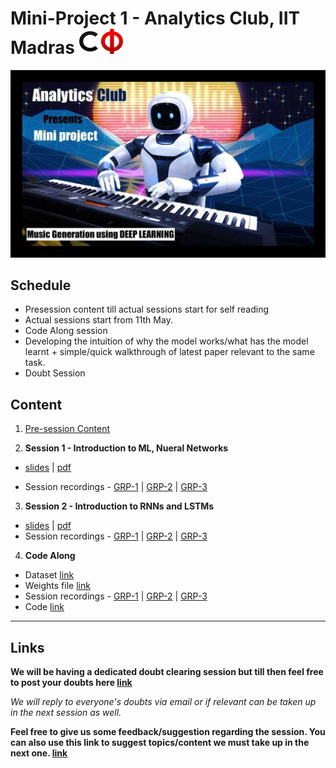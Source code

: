 # Mini-Project 1 - Analytics Club, IIT Madras <img src="assets/cfi.png" width="70" height="40"/>

![poster](assets/poster.jpeg)

## Schedule

- Presession content till actual sessions start for self reading
- Actual sessions start from 11th May.
- Code Along session
- Developing the intuition of why the model works/what has the model learnt + simple/quick walkthrough of latest paper relevant to the same task.
- Doubt Session
  
## Content

1. [Pre-session Content](./presession/) 

2. **Session 1 - Introduction to ML, Nueral Networks**

- [slides](assets/Music%20Generation%20-%20Session%201.pptx) | [pdf](assets/Music%20Generation%20-%20Session%201.pdf) 

- Session recordings - [GRP-1](https://drive.google.com/open?id=1B-B6KpAyXoV8asUxk25Hs21pTzon3X8m) | [GRP-2](https://drive.google.com/file/d/1JO8ZQB4haw3-vBqcwabFHZGhPCm8NYLz/view) | [GRP-3](https://drive.google.com/file/d/1UB_stAfLnA2nrG3kgECaK1IhlB4E9pLz/view?ts=5eb927cd)

3. **Session 2 - Introduction to RNNs and LSTMs**

- [slides](assets/RNN%20and%20LSTM.pptx) | [pdf](assets/RNN%20and%20LSTM.pdf) 
- Session recordings - [GRP-1](https://drive.google.com/file/d/1SO2kZrhr2uylA8El4TyCggOcUoevzfFb/view?usp=drivesdk) | [GRP-2](https://drive.google.com/file/d/1DV474hNfRnEVCqlzx4K9W_kexgpbQHgD/view) | [GRP-3](https://drive.google.com/file/d/1cKZzFmcUZmNDUhKXafFpge_j4R3eTCSJ/view?ts=5eb95683)

4. **Code Along**

- Dataset [link](assets/Data_Tunes.txt)
- Weights file [link](assets/weights.hdf5)
- Session recordings - [GRP-1](https://drive.google.com/file/d/1Lusn8IlhlzfqUxHKkJ5pMB6-Ik3WK3oB/view?usp=sharing) | [GRP-2](https://drive.google.com/file/d/1K1MqIWBsBaZEjPjdtuJKOYwbD8rdrGuo/view) | [GRP-3](https://drive.google.com/file/d/1_9kkvKYef5nqLv98yw98h6fFe8H53JrY/view?ts=5ebc34f0) 
- Code [link](assets/Music-Generation.ipynb)

------

## Links

**We will be having a dedicated doubt clearing session but till then feel free to post your doubts here [link](https://forms.gle/n5z5X1dnrcCyxzcD9)**

*We will reply to everyone's doubts via email or if relevant can be taken up in the next session as well.*

**Feel free to give us some feedback/suggestion regarding the session. You can also use this link to suggest topics/content we must take up in the next one. [link](https://forms.gle/pCbqWB9E1dztXPRU8)**